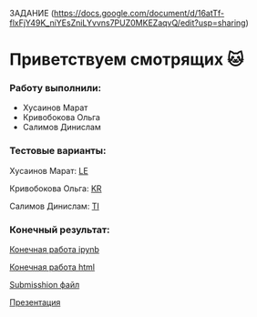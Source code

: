 ЗАДАНИЕ (https://docs.google.com/document/d/16atTf-flxFjY49K_niYEsZniLYvvns7PUZ0MKEZaqvQ/edit?usp=sharing)
# Приветствуем смотрящих 🐱
### Работу выполнили:
- Хусаинов Марат
- Кривобокова Ольга
- Салимов Динислам
### Тестовые варианты:

Хусаинов Марат: [LE]([https://github.com/sollltit/ml_intensiv_2/tree/lesnitskaya](https://github.com/path-0f-misantrope/Intensive-armatura/blob/%D0%BC%D0%B0%D1%80%D0%B0%D1%82/%D0%BC%D0%BE%D0%B4%D0%B5%D0%BB%D1%8C.ipynb))

Кривобокова Ольга: [KR]([https://github.com/sollltit/ml_intensiv_2/tree/krivobokova](https://colab.research.google.com/drive/19g4BKUENygF68PlgJ-C8CFNh1rMg45CK?usp=sharing))

Салимов Динислам: [TI]([https://github.com/sollltit/ml_intensiv_2/tree/titova](https://github.com/path-0f-misantrope/Intensive-armatura/blob/Dinis/Model_fittings%20(1).ipynb))

### Конечный результат:
[Конечная работа ipynb]()

[Конечная работа html]()

[Submisshion файл]()

[Презентация]()
